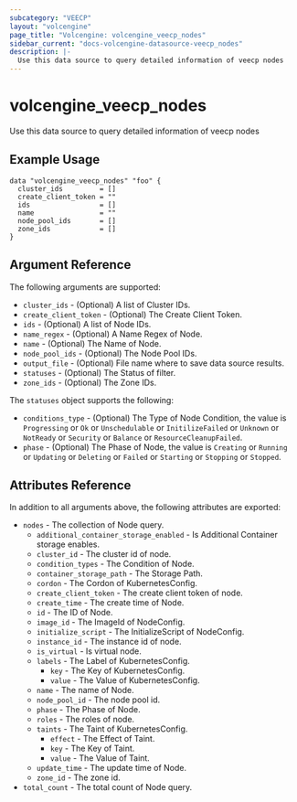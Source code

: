 ```yaml
---
subcategory: "VEECP"
layout: "volcengine"
page_title: "Volcengine: volcengine_veecp_nodes"
sidebar_current: "docs-volcengine-datasource-veecp_nodes"
description: |-
  Use this data source to query detailed information of veecp nodes
---
```

# volcengine_veecp_nodes
Use this data source to query detailed information of veecp nodes
## Example Usage
```hcl
data "volcengine_veecp_nodes" "foo" {
  cluster_ids         = []
  create_client_token = ""
  ids                 = []
  name                = ""
  node_pool_ids       = []
  zone_ids            = []
}
```
## Argument Reference
The following arguments are supported:
* `cluster_ids` - (Optional) A list of Cluster IDs.
* `create_client_token` - (Optional) The Create Client Token.
* `ids` - (Optional) A list of Node IDs.
* `name_regex` - (Optional) A Name Regex of Node.
* `name` - (Optional) The Name of Node.
* `node_pool_ids` - (Optional) The Node Pool IDs.
* `output_file` - (Optional) File name where to save data source results.
* `statuses` - (Optional) The Status of filter.
* `zone_ids` - (Optional) The Zone IDs.

The `statuses` object supports the following:

* `conditions_type` - (Optional) The Type of Node Condition, the value is `Progressing` or `Ok` or `Unschedulable` or `InitilizeFailed` or `Unknown` or `NotReady` or `Security` or `Balance` or `ResourceCleanupFailed`.
* `phase` - (Optional) The Phase of Node, the value is `Creating` or `Running` or `Updating` or `Deleting` or `Failed` or `Starting` or `Stopping` or `Stopped`.

## Attributes Reference
In addition to all arguments above, the following attributes are exported:
* `nodes` - The collection of Node query.
    * `additional_container_storage_enabled` - Is Additional Container storage enables.
    * `cluster_id` - The cluster id of node.
    * `condition_types` - The Condition of Node.
    * `container_storage_path` - The Storage Path.
    * `cordon` - The Cordon of KubernetesConfig.
    * `create_client_token` - The create client token of node.
    * `create_time` - The create time of Node.
    * `id` - The ID of Node.
    * `image_id` - The ImageId of NodeConfig.
    * `initialize_script` - The InitializeScript of NodeConfig.
    * `instance_id` - The instance id of node.
    * `is_virtual` - Is virtual node.
    * `labels` - The Label of KubernetesConfig.
        * `key` - The Key of KubernetesConfig.
        * `value` - The Value of KubernetesConfig.
    * `name` - The name of Node.
    * `node_pool_id` - The node pool id.
    * `phase` - The Phase of Node.
    * `roles` - The roles of node.
    * `taints` - The Taint of KubernetesConfig.
        * `effect` - The Effect of Taint.
        * `key` - The Key of Taint.
        * `value` - The Value of Taint.
    * `update_time` - The update time of Node.
    * `zone_id` - The zone id.
* `total_count` - The total count of Node query.



